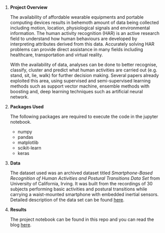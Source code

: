 1. **Project Overview**

    The availability of affordable wearable equipments and portable computing devices results in behemoth amount of data being collected including motion, location, physiological signals and environmental information. The human activity recognition (HAR) is an active research field to understand how human behaviours are developed by interpreting attributes derived from this data. Accurately solving HAR problems can provide direct assistance in many fields including healthcare, transportation and virtual reality. 

    With the availability of data, analyses can be done to better recognise, classify, cluster and predict what human activities are carried out (e.g. stand, sit, lie, walk) for further decision making. Several papers already exploited this area, using supervised and semi-supervised learning methods such as support vector machine, ensemble methods with boosting and, deep learning techniques such as artificial neural network. 

2. **Packages Used**

    The following packages are required to execute the code in the jupyter notebook. 

    * numpy
    * pandas
    * matplotlib
    * scikit-learn
    * keras

3. **Data** 

    The dataset used was an archived dataset titled *Smartphone-Based Recognition of Human Activities and Postural Transitions Data Set* from University of California, Irving.  It was built from the recordings of 30 subjects performing basic activities and postural transitions while carrying a waist-mounted smartphone with embedded inertial sensors. Detailed description of the data set can be found [here](http://archive.ics.uci.edu/ml/datasets/Smartphone-Based+Recognition+of+Human+Activities+and+Postural+Transitions#). 

4. **Results**

    The project notebook can be found in this repo and you can read the blog [here](https://medium.com/@xiaoshansun/human-activity-recognition-using-smartphones-sensor-data-fd1af142cc81). 
